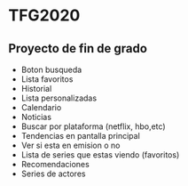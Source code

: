 # TFG2020

## Proyecto de fin de grado

- Boton busqueda 
- Lista favoritos
- Historial
- Lista personalizadas
- Calendario
- Noticias
- Buscar por plataforma (netflix, hbo,etc)
- Tendencias en pantalla principal
- Ver si esta en emision o no
- Lista de series que estas viendo (favoritos)
- Recomendaciones
- Series de actores
